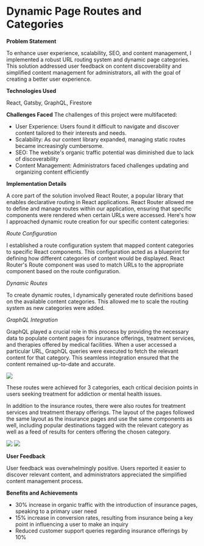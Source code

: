 # Dynamic Page Routes and Categories

<b>Problem Statement</b>

To enhance user experience, scalability, SEO, and content management, I implemented a robust URL routing system and dynamic page categories. This solution addressed user feedback on content discoverability and simplified content management for administrators, all with the goal of creating a better user experience.

<b>Technologies Used</b>

React, Gatsby, GraphQL, Firestore

<b>Challenges Faced</b>
The challenges of this project were multifaceted:

- User Experience: Users found it difficult to navigate and discover content tailored to their interests and needs.
- Scalability: As our content library expanded, managing static routes became increasingly cumbersome.
- SEO: The website's organic traffic potential was diminished due to lack of discoverability 
- Content Management: Administrators faced challenges updating and organizing content efficiently

<b>Implementation Details</b>

A core part of the solution involved React Router, a popular library that enables declarative routing in React applications. React Router allowed me to define and manage routes within our application, ensuring that specific components were rendered when certain URLs were accessed. Here's how I approached dynamic route creation for our specific content categories:

*Route Configuration*

I established a route configuration system that mapped content categories to specific React components. This configuration acted as a blueprint for defining how different categories of content would be displayed. React Router's Route component was used to match URLs to the appropriate component based on the route configuration.

*Dynamic Routes*

To create dynamic routes, I dynamically generated route definitions based on the available content categories. This allowed me to scale the routing system as new categories were added.

*GraphQL Integration*

GraphQL played a crucial role in this process by providing the necessary data to populate content pages for insurance offerings, treatment services, and therapies offered by medical facilities. When a user accessed a particular URL, GraphQL queries were executed to fetch the relevant content for that category. This seamless integration ensured that the content remained up-to-date and accurate.

<img src="https://i.imgur.com/OJd1ebt.png">

These routes were achieved for 3 categories, each critical decision points in users seeking treatment for addiction or mental health issues.

In addition to the insurance routes, there were also routes for treatment services and treatment therapy offerings. The layout of the pages followed the same layout as the insurance pages and use the same components as well, including popular destinations tagged with the relevant category as well as a feed of results for centers offering the chosen category.

<img src="https://i.imgur.com/HnydjmI.png">

<img src="https://i.imgur.com/VsavQRj.png">

<b>User Feedback</b>

User feedback was overwhelmingly positive. Users reported it easier to discover relevant content, and administrators appreciated the simplified content management process.

<b>Benefits and Achievements</b>

- 30% increase in organic traffic with the introduction of insurance pages, speaking to a primary user need
- 15% increase in conversion rates, resulting from insurance being a key point in influencing a user to make an inquiry
- Reduced customer support queries regarding insurance offerings by 10%

